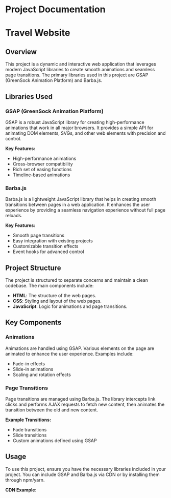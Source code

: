 # Project Documentation

# Travel Website

## Overview

This project is a dynamic and interactive web application that leverages modern JavaScript libraries to create smooth animations and seamless page transitions. The primary libraries used in this project are GSAP (GreenSock Animation Platform) and Barba.js.

## Libraries Used

### GSAP (GreenSock Animation Platform)

GSAP is a robust JavaScript library for creating high-performance animations that work in all major browsers. It provides a simple API for animating DOM elements, SVGs, and other web elements with precision and control.

**Key Features:**

- High-performance animations
- Cross-browser compatibility
- Rich set of easing functions
- Timeline-based animations

### Barba.js

Barba.js is a lightweight JavaScript library that helps in creating smooth transitions between pages in a web application. It enhances the user experience by providing a seamless navigation experience without full page reloads.

**Key Features:**

- Smooth page transitions
- Easy integration with existing projects
- Customizable transition effects
- Event hooks for advanced control

## Project Structure

The project is structured to separate concerns and maintain a clean codebase. The main components include:

- **HTML**: The structure of the web pages.
- **CSS**: Styling and layout of the web pages.
- **JavaScript**: Logic for animations and page transitions.

## Key Components

### Animations

Animations are handled using GSAP. Various elements on the page are animated to enhance the user experience. Examples include:

- Fade-in effects
- Slide-in animations
- Scaling and rotation effects

### Page Transitions

Page transitions are managed using Barba.js. The library intercepts link clicks and performs AJAX requests to fetch new content, then animates the transition between the old and new content.

**Example Transitions:**

- Fade transitions
- Slide transitions
- Custom animations defined using GSAP

## Usage

To use this project, ensure you have the necessary libraries included in your project. You can include GSAP and Barba.js via CDN or by installing them through npm/yarn.

**CDN Example:**
